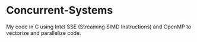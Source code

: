# Concurrent-Systems
My code in C using Intel SSE (Streaming SIMD Instructions) and OpenMP to vectorize and parallelize code.
